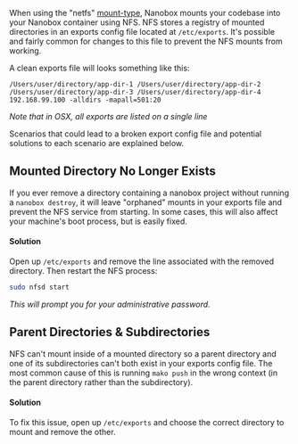 When using the "netfs" [mount-type](/local-config/configure-nanobox/#mount-type), Nanobox mounts your codebase into your Nanobox container using NFS. NFS stores a registry of mounted directories in an exports config file located at `/etc/exports`. It's possible and fairly common for changes to this file to prevent the NFS mounts from working.

A clean exports file will looks something like this:

```
/Users/user/directory/app-dir-1 /Users/user/directory/app-dir-2 /Users/user/directory/app-dir-3 /Users/user/directory/app-dir-4 192.168.99.100 -alldirs -mapall=501:20
```

*Note that in OSX, all exports are listed on a single line*

Scenarios that could lead to a broken export config file and potential solutions to each scenario are explained below.

## Mounted Directory No Longer Exists
If you ever remove a directory containing a nanobox project without running a `nanobox destroy`, it will leave "orphaned" mounts in your exports file and prevent the NFS service from starting. In some cases, this will also affect your machine's boot process, but is easily fixed.

#### Solution
Open up `/etc/exports` and remove the line associated with the removed directory. Then restart the NFS process:

```bash
sudo nfsd start
```

*This will prompt you for your administrative password.*

## Parent Directories & Subdirectories
NFS can't mount inside of a mounted directory so a parent directory and one of its subdirectories can't both exist in your exports config file. The most common cause of this is running `mako push` in the wrong context (in the parent directory rather than the subdirectory).

#### Solution
To fix this issue, open up `/etc/exports` and choose the correct directory to mount and remove the other.
